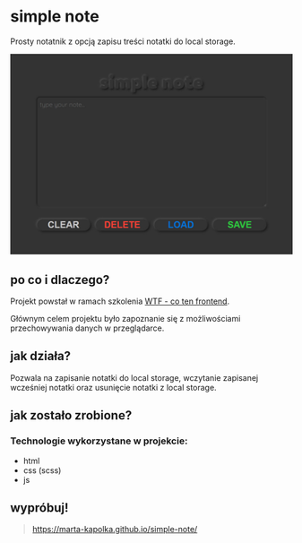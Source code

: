 # simple note

Prosty notatnik z opcją zapisu treści notatki do local storage.

![podgląd simple note](gh/simple-note.jpg)

## po co i dlaczego?

Projekt powstał w ramach szkolenia [WTF - co ten frontend](https://cotenfrontend.pl).

Głównym celem projektu było zapoznanie się z możliwościami przechowywania danych w przeglądarce.

## jak działa?

Pozwala na zapisanie notatki do local storage, wczytanie zapisanej wcześniej notatki oraz usunięcie notatki z local storage.

## jak zostało zrobione?

### Technologie wykorzystane w projekcie:

- html
- css (scss)
- js

## wypróbuj!

> https://marta-kapolka.github.io/simple-note/
